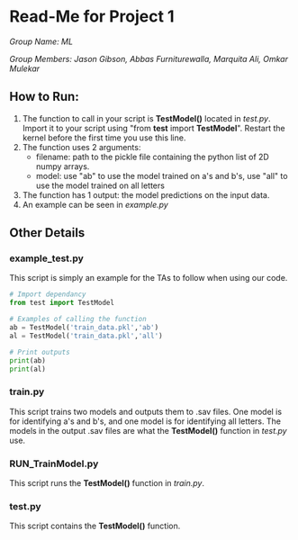 # Read-Me for Project 1
*Group Name: ML*

*Group Members: Jason Gibson, Abbas Furniturewalla, Marquita Ali, Omkar Mulekar*

## How to Run:
1) The function to call in your script is **TestModel()** located in *test.py*.  Import it to your script using "from **test** import **TestModel**". Restart the kernel before the first time you use this line.
2) The function uses 2 arguments:
	+ filename: path to the pickle file containing the python list of 2D numpy arrays.
	+ model: use "ab" to use the model trained on a's and b's, use "all" to use the model trained on all letters
3) The function has 1 output: the model predictions on the input data.
4) An example can be seen in *example.py*

## Other Details
### example_test.py
This script is simply an example for the TAs to follow when using our code.
```python
# Import dependancy
from test import TestModel

# Examples of calling the function
ab = TestModel('train_data.pkl','ab')
al = TestModel('train_data.pkl','all')

# Print outputs
print(ab)
print(al)
```

### train.py
This script trains two models and outputs them to .sav files.  One model is for identifying a's and b's, and one model is for identifying all letters.  The models in the output .sav files are what the **TestModel()** function in *test.py* use.

### RUN_TrainModel.py
This script runs the **TestModel()** function in *train.py*.

### test.py
This script contains the **TestModel()** function.